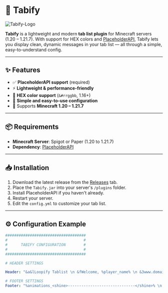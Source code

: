 # 🌟 Tabify

![Tabify-Logo](https://i.imgur.com/u0CJsYX.png)

**Tabify** is a lightweight and modern **tab list plugin** for Minecraft servers (1.20 – 1.21.7). With support for HEX colors and [PlaceholderAPI](https://www.spigotmc.org/resources/placeholderapi.6245/), Tabify lets you display clean, dynamic messages in your tab list — all through a simple, easy-to-understand config.

---

## ✨ Features

- ✅ **PlaceholderAPI support** (required)
- ⚡ **Lightweight & performance-friendly**
- 🎨 **HEX color support** (`&#rrggbb`, 1.16+)
- 🧾 **Simple and easy-to-use configuration**
- 🧱 Supports **Minecraft 1.20 – 1.21.7**

---

## 📦 Requirements

- **Minecraft Server**: Spigot or Paper (1.20 to 1.21.7)
- **Dependency**: [PlaceholderAPI](https://www.spigotmc.org/resources/placeholderapi.6245/)

---

## 📥 Installation

1. Download the latest release from the [Releases](https://github.com/RobiOfficial/Tabify/releases) tab.
2. Place the `Tabify.jar` into your server's `/plugins` folder.
3. Install PlaceholderAPI if you haven't already.
4. Restart your server.
5. Edit the `config.yml` to customize your tab list.

---

## ⚙️ Configuration Example

```yaml
####################################
#                                  #
#      TABIFY CONFIGURATION        #
#                                  #
####################################

# HEADER SETTINGS

Header: "&a&lLoopify Tablist \n &fWelcome, %player_name% \n &3www.domain.com \n%animations_<shine>------------------------------</shine>%"

# FOOTER SETTINGS
Footer: "%animations_<shine>------------------------------</shine>% \n &7Seconds lived &f- &a%player_seconds_lived% \n &7Health - &c%player_health%"

